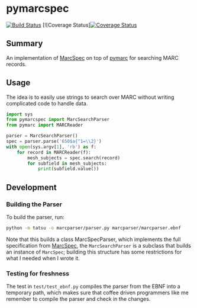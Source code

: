 # pymarcspec
[![Build Status](https://travis-ci.org/danizen/pymarcspec.svg?branch=master)](https://travis-ci.org/danizen/pymarcspec) [![Coverage Status][![Coverage Status](https://coveralls.io/repos/github/danizen/pymarcspec/badge.svg?branch=master)](https://coveralls.io/github/danizen/pymarcspec?branch=master)

## Summary 

An implementation of [MarcSpec](https://github.com/MarcSpec/MarcSpec)
on top of [pymarc](https://gitlab.com/pymarc/pymarc) for searching
MARC records.

## Usage

The idea is to easily use strings to search over MARC without writing complicated
code to handle data.

```python
import sys
from pymarcspec import MarcSearchParser
from pymarc import MARCReader

parser = MarcSearchParser()
spec = parser.parse('650$a{^1=\\2}')
with open(sys.argv[1], 'rb') as f:
    for record in MARCReader(f):
        mesh_subjects = spec.search(record)
        for subfield in mesh_subjects:
            print(subfield.value())
```

## Development

### Building the Parser

To build the parser, run:

```bash
python -m tatsu -o marcparser/parser.py marcparser/marcparser.ebnf
```

Note that this builds a class MarcSpecParser, which implements the full specification from
[MarcSpec](https://github.com/MarcSpec/MarcSpec), the `MarcSearchParser` is a subclass
that builds an instance of  `MarcSpec`; building this structure has some 
restrictions for what I needed when I wrote it.

### Testing for freshness

The test in `test/test_ebnf.py` compiles the parser from the EBNF into a temporary path, which makes sure
that coffee driven programmers like me remember to compile the parser and check in the changes.



